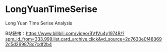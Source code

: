 # LongYuanTimeSerise
Long Yuan Time Serise Analysis

B站链接：https://www.bilibili.com/video/BV1Vu4y1974R/?spm_id_from=333.999.list.card_archive.click&vd_source=2d7630e0f483692c5d269878c7cdf2b4
